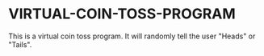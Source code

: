 # VIRTUAL-COIN-TOSS-PROGRAM
This is a virtual coin toss program. It will randomly tell the user "Heads" or "Tails".
